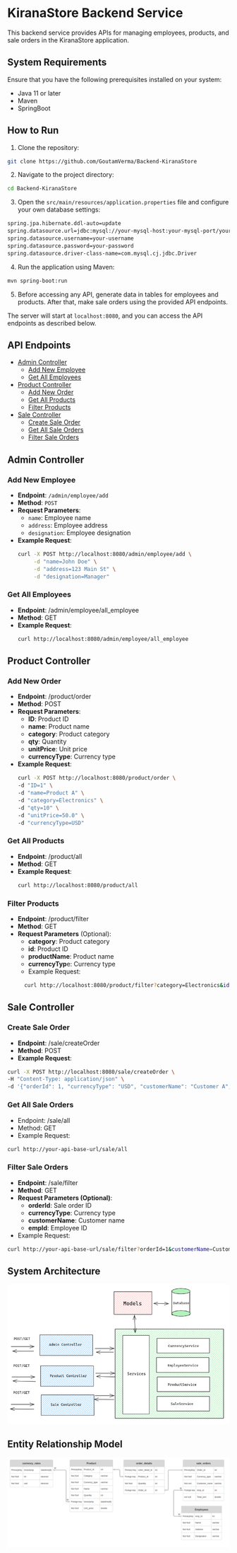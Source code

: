 # KiranaStore Backend Service

This backend service provides APIs for managing employees, products, and sale orders in the KiranaStore application.

## System Requirements
Ensure that you have the following prerequisites installed on your system:
- Java 11 or later
- Maven
- SpringBoot

## How to Run

1. Clone the repository:
```bash
git clone https://github.com/GoutamVerma/Backend-KiranaStore
```
2. Navigate to the project directory:
```bash
cd Backend-KiranaStore
```
3. Open the `src/main/resources/application.properties` file and configure your own database settings:
```bash
spring.jpa.hibernate.ddl-auto=update
spring.datasource.url=jdbc:mysql://your-mysql-host:your-mysql-port/your-database-name
spring.datasource.username=your-username
spring.datasource.password=your-password
spring.datasource.driver-class-name=com.mysql.cj.jdbc.Driver 
```

4. Run the application using Maven:
```bash
mvn spring-boot:run
```

5. Before accessing any API, generate data in tables for employees and products. After that, make sale orders using the provided API endpoints.

The server will start at `localhost:8080`, and you can access the API endpoints as described below.

## API Endpoints


- [Admin Controller](#admin-controller)
    - [Add New Employee](#add-new-employee)
    - [Get All Employees](#get-all-employees)
- [Product Controller](#product-controller)
    - [Add New Order](#add-new-order)
    - [Get All Products](#get-all-products)
    - [Filter Products](#filter-products)
- [Sale Controller](#sale-controller)
    - [Create Sale Order](#create-sale-order)
    - [Get All Sale Orders](#get-all-sale-orders)
    - [Filter Sale Orders](#filter-sale-orders)

## Admin Controller

### Add New Employee

- **Endpoint**: `/admin/employee/add`
- **Method**: `POST`
- **Request Parameters**:
    - `name`: Employee name
    - `address`: Employee address
    - `designation`: Employee designation
- **Example Request**:
  ```bash
  curl -X POST http://localhost:8080/admin/employee/add \
       -d "name=John Doe" \
       -d "address=123 Main St" \
       -d "designation=Manager"

### Get All Employees
- **Endpoint**: /admin/employee/all_employee
- **Method**: GET
- **Example Request**:
    ```bash
    curl http://localhost:8080/admin/employee/all_employee

## Product Controller
### Add New Order
- **Endpoint**: /product/order
- **Method**: POST
- **Request Parameters**:
  - **ID**: Product ID
  - **name**: Product name
  - **category**: Product category
  - **qty**: Quantity
  - **unitPrice**: Unit price
  - **currencyType**: Currency type
- **Example Request**:
  ```bash
  curl -X POST http://localhost:8080/product/order \
  -d "ID=1" \
  -d "name=Product A" \
  -d "category=Electronics" \
  -d "qty=10" \
  -d "unitPrice=50.0" \
  -d "currencyType=USD"

### Get All Products
- **Endpoint**: /product/all
- **Method**: GET
- **Example Request**:
  ```bash
  curl http://localhost:8080/product/all

### Filter Products
- **Endpoint**: /product/filter
- **Method**: GET
- **Request Parameters** (Optional):
  - **category**: Product category
  - **id**: Product ID
  - **productName**: Product name
  - **currencyTyp**e: Currency type
  - Example Request:
  ```bash
    curl http://localhost:8080/product/filter?category=Electronics&id=1
  
## Sale Controller
### Create Sale Order
- **Endpoint**: /sale/createOrder 
- **Method**: POST 
- **Example Request**:
```bash
curl -X POST http://localhost:8080/sale/createOrder \
-H "Content-Type: application/json" \
-d '{"orderId": 1, "currencyType": "USD", "customerName": "Customer A", "empId": 2}'
 ```

### Get All Sale Orders
- Endpoint: /sale/all
- Method: GET
- Example Request:
```bash
curl http://your-api-base-url/sale/all
```
### Filter Sale Orders
- **Endpoint**: /sale/filter
- **Method**: GET
- **Request Parameters (Optional)**:
  - **orderId**: Sale order ID
  - **currencyType**: Currency type
  - **customerName**: Customer name
  - **empId**: Employee ID
- Example Request:
```bash
curl http://your-api-base-url/sale/filter?orderId=1&customerName=Customer%20A
```

## System Architecture
![img_1.png](img_1.png)

## Entity Relationship Model
![img.png](img.png)
